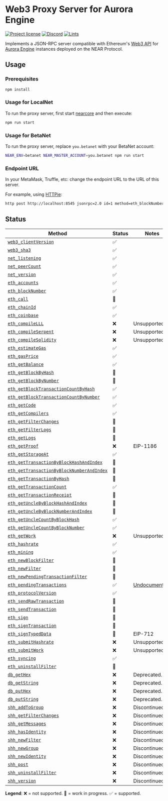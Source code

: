 # Web3 Proxy Server for Aurora Engine

[![Project license](https://img.shields.io/badge/License-Public%20Domain-blue.svg)](https://creativecommons.org/publicdomain/zero/1.0/)
[![Discord](https://img.shields.io/discord/490367152054992913?label=Discord)](https://discord.gg/jNjHYUF8vw)
[![Lints](https://github.com/aurora-is-near/aurora-relayer/actions/workflows/lints.yml/badge.svg)](https://github.com/aurora-is-near/aurora-relayer/actions/workflows/lints.yml)

Implements a JSON-RPC server compatible with Ethereum's
[Web3 API](https://eth.wiki/json-rpc/API) for
[Aurora Engine](https://github.com/aurora-is-near/aurora-engine)
instances deployed on the NEAR Protocol.

## Usage

### Prerequisites

```bash
npm install
```

### Usage for LocalNet

To run the proxy server, first start [nearcore] and then execute:

```bash
npm run start
```

[nearcore]: https://docs.near.org/docs/community/contribute/contribute-nearcore

### Usage for BetaNet

To run the proxy server, replace `you.betanet` with your BetaNet account:

```bash
NEAR_ENV=betanet NEAR_MASTER_ACCOUNT=you.betanet npm run start
```

### Endpoint URL

In your MetaMask, Truffle, etc: change the endpoint URL to the URL of this server.

For example, using [HTTPie]:

```bash
http post http://localhost:8545 jsonrpc=2.0 id=1 method=eth_blockNumber params:='[]'
```

[HTTPie]: https://httpie.io

## Status

Method | Status | Notes
------ | ------ | -----
[`web3_clientVersion`] | ✅ |
[`web3_sha3`] | ✅ |
[`net_listening`] | ✅ |
[`net_peerCount`] | ✅ |
[`net_version`] | ✅ |
[`eth_accounts`] | ✅ |
[`eth_blockNumber`] | ✅ |
[`eth_call`] | 🚧 |
[`eth_chainId`] | ✅ |
[`eth_coinbase`] | ✅ |
[`eth_compileLLL`] | ❌ | Unsupported.
[`eth_compileSerpent`] | ❌ | Unsupported.
[`eth_compileSolidity`] | ❌ | Unsupported.
[`eth_estimateGas`] | ✅ |
[`eth_gasPrice`] | ✅ |
[`eth_getBalance`] | ✅ |
[`eth_getBlockByHash`] | 🚧 |
[`eth_getBlockByNumber`] | 🚧 |
[`eth_getBlockTransactionCountByHash`] | ✅ |
[`eth_getBlockTransactionCountByNumber`] | ✅ |
[`eth_getCode`] | ✅ |
[`eth_getCompilers`] | ✅ |
[`eth_getFilterChanges`] | 🚧 |
[`eth_getFilterLogs`] | 🚧 |
[`eth_getLogs`] | 🚧 |
[`eth_getProof`] | ❌ | EIP-1186
[`eth_getStorageAt`] | ✅ |
[`eth_getTransactionByBlockHashAndIndex`] | 🚧 |
[`eth_getTransactionByBlockNumberAndIndex`] | 🚧 |
[`eth_getTransactionByHash`] | 🚧 |
[`eth_getTransactionCount`] | ✅ |
[`eth_getTransactionReceipt`] | 🚧 |
[`eth_getUncleByBlockHashAndIndex`] | 🚧 |
[`eth_getUncleByBlockNumberAndIndex`] | 🚧 |
[`eth_getUncleCountByBlockHash`] | ✅ |
[`eth_getUncleCountByBlockNumber`] | ✅ |
[`eth_getWork`] | ❌ | Unsupported.
[`eth_hashrate`] | ✅ |
[`eth_mining`] | ✅ |
[`eth_newBlockFilter`] | 🚧 |
[`eth_newFilter`] | 🚧 |
[`eth_newPendingTransactionFilter`] | 🚧 |
[`eth_pendingTransactions`] | ✅ | [Undocumented](https://github.com/ethereum/go-ethereum/issues/1648#issuecomment-130591933).
[`eth_protocolVersion`] | ✅ |
[`eth_sendRawTransaction`] | 🚧 |
[`eth_sendTransaction`] | 🚧 |
[`eth_sign`] | 🚧 |
[`eth_signTransaction`] | 🚧 |
[`eth_signTypedData`] | 🚧 | EIP-712
[`eth_submitHashrate`] | ❌ | Unsupported.
[`eth_submitWork`] | ❌ | Unsupported.
[`eth_syncing`] | ✅ |
[`eth_uninstallFilter`] | 🚧 |
[`db_getHex`] | ❌ | Deprecated.
[`db_getString`] | ❌ | Deprecated.
[`db_putHex`] | ❌ | Deprecated.
[`db_putString`] | ❌ | Deprecated.
[`shh_addToGroup`] | ❌ | Discontinued.
[`shh_getFilterChanges`] | ❌ | Discontinued.
[`shh_getMessages`] | ❌ | Discontinued.
[`shh_hasIdentity`] | ❌ | Discontinued.
[`shh_newFilter`] | ❌ | Discontinued.
[`shh_newGroup`] | ❌ | Discontinued.
[`shh_newIdentity`] | ❌ | Discontinued.
[`shh_post`] | ❌ | Discontinued.
[`shh_uninstallFilter`] | ❌ | Discontinued.
[`shh_version`] | ❌ | Discontinued.

**Legend**: ❌ = not supported. 🚧 = work in progress. ✅ = supported.

[`web3_clientVersion`]: https://eth.wiki/json-rpc/API#web3_clientVersion
[`web3_sha3`]: https://eth.wiki/json-rpc/API#web3_sha3
[`net_listening`]: https://eth.wiki/json-rpc/API#net_listening
[`net_peerCount`]: https://eth.wiki/json-rpc/API#net_peerCount
[`net_version`]: https://eth.wiki/json-rpc/API#net_version
[`eth_accounts`]: https://eth.wiki/json-rpc/API#eth_accounts
[`eth_blockNumber`]: https://eth.wiki/json-rpc/API#eth_blockNumber
[`eth_call`]: https://eth.wiki/json-rpc/API#eth_call
[`eth_chainId`]: https://eips.ethereum.org/EIPS/eip-695
[`eth_coinbase`]: https://eth.wiki/json-rpc/API#eth_coinbase
[`eth_compileLLL`]: https://eth.wiki/json-rpc/API#eth_compileLLL
[`eth_compileSerpent`]: https://eth.wiki/json-rpc/API#eth_compileSerpent
[`eth_compileSolidity`]: https://eth.wiki/json-rpc/API#eth_compileSolidity
[`eth_estimateGas`]: https://eth.wiki/json-rpc/API#eth_estimateGas
[`eth_gasPrice`]: https://eth.wiki/json-rpc/API#eth_gasPrice
[`eth_getBalance`]: https://eth.wiki/json-rpc/API#eth_getBalance
[`eth_getBlockByHash`]: https://eth.wiki/json-rpc/API#eth_getBlockByHash
[`eth_getBlockByNumber`]: https://eth.wiki/json-rpc/API#eth_getBlockByNumber
[`eth_getBlockTransactionCountByHash`]: https://eth.wiki/json-rpc/API#eth_getBlockTransactionCountByHash
[`eth_getBlockTransactionCountByNumber`]: https://eth.wiki/json-rpc/API#eth_getBlockTransactionCountByNumber
[`eth_getCode`]: https://eth.wiki/json-rpc/API#eth_getCode
[`eth_getCompilers`]: https://eth.wiki/json-rpc/API#eth_getCompilers
[`eth_getFilterChanges`]: https://eth.wiki/json-rpc/API#eth_getFilterChanges
[`eth_getFilterLogs`]: https://eth.wiki/json-rpc/API#eth_getFilterLogs
[`eth_getLogs`]: https://eth.wiki/json-rpc/API#eth_getLogs
[`eth_getProof`]: https://eips.ethereum.org/EIPS/eip-1186
[`eth_getStorageAt`]: https://eth.wiki/json-rpc/API#eth_getStorageAt
[`eth_getTransactionByBlockHashAndIndex`]: https://eth.wiki/json-rpc/API#eth_getTransactionByBlockHashAndIndex
[`eth_getTransactionByBlockNumberAndIndex`]: https://eth.wiki/json-rpc/API#eth_getTransactionByBlockNumberAndIndex
[`eth_getTransactionByHash`]: https://eth.wiki/json-rpc/API#eth_getTransactionByHash
[`eth_getTransactionCount`]: https://eth.wiki/json-rpc/API#eth_getTransactionCount
[`eth_getTransactionReceipt`]: https://eth.wiki/json-rpc/API#eth_getTransactionReceipt
[`eth_getUncleByBlockHashAndIndex`]: https://eth.wiki/json-rpc/API#eth_getUncleByBlockHashAndIndex
[`eth_getUncleByBlockNumberAndIndex`]: https://eth.wiki/json-rpc/API#eth_getUncleByBlockNumberAndIndex
[`eth_getUncleCountByBlockHash`]: https://eth.wiki/json-rpc/API#eth_getUncleCountByBlockHash
[`eth_getUncleCountByBlockNumber`]: https://eth.wiki/json-rpc/API#eth_getUncleCountByBlockNumber
[`eth_getWork`]: https://eth.wiki/json-rpc/API#eth_getWork
[`eth_hashrate`]: https://eth.wiki/json-rpc/API#eth_hashrate
[`eth_mining`]: https://eth.wiki/json-rpc/API#eth_mining
[`eth_newBlockFilter`]: https://eth.wiki/json-rpc/API#eth_newBlockFilter
[`eth_newFilter`]: https://eth.wiki/json-rpc/API#eth_newFilter
[`eth_newPendingTransactionFilter`]: https://eth.wiki/json-rpc/API#eth_newPendingTransactionFilter
[`eth_pendingTransactions`]: https://github.com/ethereum/wiki/issues/685
[`eth_protocolVersion`]: https://eth.wiki/json-rpc/API#eth_protocolVersion
[`eth_sendRawTransaction`]: https://eth.wiki/json-rpc/API#eth_sendRawTransaction
[`eth_sendTransaction`]: https://eth.wiki/json-rpc/API#eth_sendTransaction
[`eth_sign`]: https://eth.wiki/json-rpc/API#eth_sign
[`eth_signTransaction`]: https://eth.wiki/json-rpc/API#eth_signTransaction
[`eth_signTypedData`]: https://eips.ethereum.org/EIPS/eip-712
[`eth_submitHashrate`]: https://eth.wiki/json-rpc/API#eth_submitHashrate
[`eth_submitWork`]: https://eth.wiki/json-rpc/API#eth_submitWork
[`eth_syncing`]: https://eth.wiki/json-rpc/API#eth_syncing
[`eth_uninstallFilter`]: https://eth.wiki/json-rpc/API#eth_uninstallFilter
[`db_getHex`]: https://eth.wiki/json-rpc/API#db_getHex
[`db_getString`]: https://eth.wiki/json-rpc/API#db_getString
[`db_putHex`]: https://eth.wiki/json-rpc/API#db_putHex
[`db_putString`]: https://eth.wiki/json-rpc/API#db_putString
[`shh_addToGroup`]: https://eth.wiki/json-rpc/API#shh_addToGroup
[`shh_getFilterChanges`]: https://eth.wiki/json-rpc/API#shh_getFilterChanges
[`shh_getMessages`]: https://eth.wiki/json-rpc/API#shh_getMessages
[`shh_hasIdentity`]: https://eth.wiki/json-rpc/API#shh_hasIdentity
[`shh_newFilter`]: https://eth.wiki/json-rpc/API#shh_newFilter
[`shh_newGroup`]: https://eth.wiki/json-rpc/API#shh_newGroup
[`shh_newIdentity`]: https://eth.wiki/json-rpc/API#shh_newIdentity
[`shh_post`]: https://eth.wiki/json-rpc/API#shh_post
[`shh_uninstallFilter`]: https://eth.wiki/json-rpc/API#shh_uninstallFilter
[`shh_version`]: https://eth.wiki/json-rpc/API#shh_version
